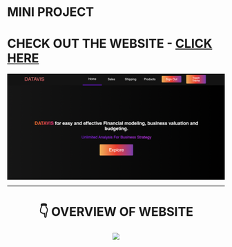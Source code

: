 # MINI PROJECT

# CHECK OUT THE WEBSITE - [CLICK HERE](https://mini-project-indol.vercel.app/)

<p align="center">
  <a href="https://mini-project-indol.vercel.app/" target="blank"><img align="center" src="Screenshot 2022-05-18 at 7.35.31 PM.png" alt="DATAVIS" /></a>
</p>

---

<h1 align="center"> 👇 OVERVIEW OF WEBSITE </h1>

<p align="center">
  <img style='border:2px solid #FFFFFF' src="/datavis.gif">
</p>
